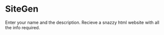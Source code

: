 # SiteGen
Enter your name and the description. Recieve a snazzy html website with all the info required.
